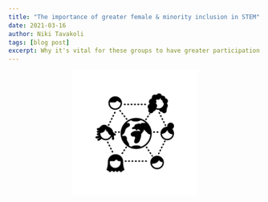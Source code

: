 ```yaml
---
title: "The importance of greater female & minority inclusion in STEM"
date: 2021-03-16
author: Niki Tavakoli
tags: [blog post]
excerpt: Why it's vital for these groups to have greater participation in STEM and how it affects everyone else.
---
```


<center><img src="/images/female.png" alt="blog1banner" width="250" height="250"></center>
